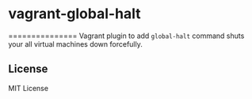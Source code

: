 # vagrant-global-halt
===============
Vagrant plugin to add `global-halt` command shuts your all virtual machines down forcefully.

## License
MIT License

